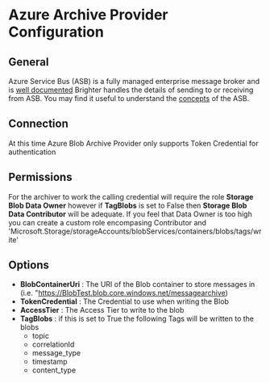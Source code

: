 # Azure Archive Provider Configuration

## General
Azure Service Bus (ASB) is a fully managed enterprise message broker and is [well documented](https://docs.microsoft.com/en-us/azure/service-bus-messaging/) Brighter handles the details of sending to or receiving from ASB.  You may find it useful to understand the [concepts](https://docs.microsoft.com/en-us/azure/service-bus-messaging/service-bus-queues-topics-subscriptions) of the ASB.

## Connection
At this time Azure Blob Archive Provider only supports Token Credential for authentication

## Permissions
For the archiver to work the calling credential will require the role **Storage Blob Data Owner** however if **TagBlobs** is set to False then **Storage Blob Data Contributor** will be adequate.  If you feel that Data Owner is too high you can create a custom role encompasing Contributor and 'Microsoft.Storage/storageAccounts/blobServices/containers/blobs/tags/write'

## Options

* **BlobContainerUri** : The URI of the Blob container to store messages in (i.e. "https://BlobTest.blob.core.windows.net/messagearchive)
* **TokenCredential** : The Credential to use when writing the Blob
* **AccessTier** : The Access Tier to write to the blob
* **TagBlobs** : if this is set to True the following Tags will be written to the blobs
    - topic
    - correlationId
    - message_type
    - timestamp
    - content_type